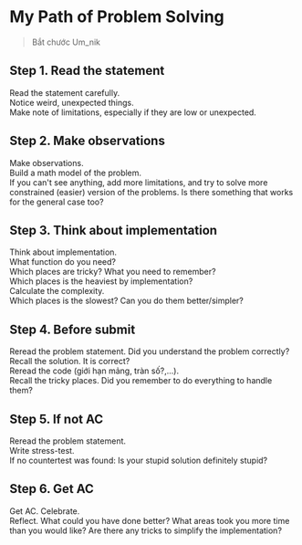 # My Path of Problem Solving
> Bắt chước Um_nik

## Step 1. Read the statement
Read the statement carefully.  
Notice weird, unexpected things.  
Make note of limitations, especially if they are low or unexpected.

## Step 2. Make observations
Make observations.   
Build a math model of the problem.   
If you can't see anything, add more limitations, and try to solve more constrained (easier) version of the problems. Is there something that works for the general case too?

## Step 3. Think about implementation
Think about implementation.  
What function do you need?  
Which places are tricky? What you need to remember?  
Which places is the heaviest by implementation?  
Calculate the complexity.   
Which places is the slowest? Can you do them better/simpler?  

## Step 4. Before submit
Reread the problem statement. Did you understand the problem correctly?  
Recall the solution. It is correct?  
Reread the code (giới hạn mảng, tràn số?,...).  
Recall the tricky places. Did you remember to do everything to handle them?  

## Step 5. If not AC
Reread the problem statement.   
Write stress-test.   
If no countertest was found: Is your stupid solution definitely stupid?  

## Step 6. Get AC
Get AC. Celebrate.  
Reflect. What could you have done better? What areas took you more time than you would like? Are there any tricks to simplify the implementation?
